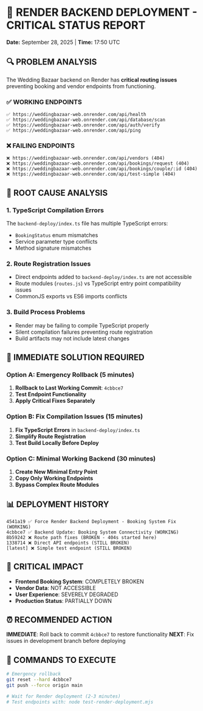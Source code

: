 # 🚨 RENDER BACKEND DEPLOYMENT - CRITICAL STATUS REPORT
**Date:** September 28, 2025 | **Time:** 17:50 UTC

## 🔍 PROBLEM ANALYSIS
The Wedding Bazaar backend on Render has **critical routing issues** preventing booking and vendor endpoints from functioning.

### ✅ WORKING ENDPOINTS
```
✅ https://weddingbazaar-web.onrender.com/api/health
✅ https://weddingbazaar-web.onrender.com/api/database/scan  
✅ https://weddingbazaar-web.onrender.com/api/auth/verify
✅ https://weddingbazaar-web.onrender.com/api/ping
```

### ❌ FAILING ENDPOINTS
```
❌ https://weddingbazaar-web.onrender.com/api/vendors (404)
❌ https://weddingbazaar-web.onrender.com/api/bookings/request (404)
❌ https://weddingbazaar-web.onrender.com/api/bookings/couple/:id (404)
❌ https://weddingbazaar-web.onrender.com/api/test-simple (404)
```

## 🔎 ROOT CAUSE ANALYSIS

### 1. **TypeScript Compilation Errors**
The `backend-deploy/index.ts` file has multiple TypeScript errors:
- `BookingStatus` enum mismatches
- Service parameter type conflicts
- Method signature mismatches

### 2. **Route Registration Issues**
- Direct endpoints added to `backend-deploy/index.ts` are not accessible
- Route modules (`routes.js`) vs TypeScript entry point compatibility issues
- CommonJS exports vs ES6 imports conflicts

### 3. **Build Process Problems**
- Render may be failing to compile TypeScript properly
- Silent compilation failures preventing route registration
- Build artifacts may not include latest changes

## 🎯 IMMEDIATE SOLUTION REQUIRED

### Option A: Emergency Rollback (5 minutes)
1. **Rollback to Last Working Commit**: `4cbbce7`
2. **Test Endpoint Functionality**
3. **Apply Critical Fixes Separately**

### Option B: Fix Compilation Issues (15 minutes)
1. **Fix TypeScript Errors** in `backend-deploy/index.ts`
2. **Simplify Route Registration**
3. **Test Build Locally Before Deploy**

### Option C: Minimal Working Backend (30 minutes)
1. **Create New Minimal Entry Point**
2. **Copy Only Working Endpoints**
3. **Bypass Complex Route Modules**

## 📊 DEPLOYMENT HISTORY
```
4541a19 ✅ Force Render Backend Deployment - Booking System Fix (WORKING)
4cbbce7 ✅ Backend Update: Booking System Connectivity (WORKING)
8b59242 ❌ Route path fixes (BROKEN - 404s started here)
1338714 ❌ Direct API endpoints (STILL BROKEN)
[latest] ❌ Simple test endpoint (STILL BROKEN)
```

## 🚨 CRITICAL IMPACT
- **Frontend Booking System**: COMPLETELY BROKEN
- **Vendor Data**: NOT ACCESSIBLE 
- **User Experience**: SEVERELY DEGRADED
- **Production Status**: PARTIALLY DOWN

## ⏰ RECOMMENDED ACTION
**IMMEDIATE**: Roll back to commit `4cbbce7` to restore functionality
**NEXT**: Fix issues in development branch before deploying

## 🔧 COMMANDS TO EXECUTE
```bash
# Emergency rollback
git reset --hard 4cbbce7
git push --force origin main

# Wait for Render deployment (2-3 minutes)
# Test endpoints with: node test-render-deployment.mjs
```
